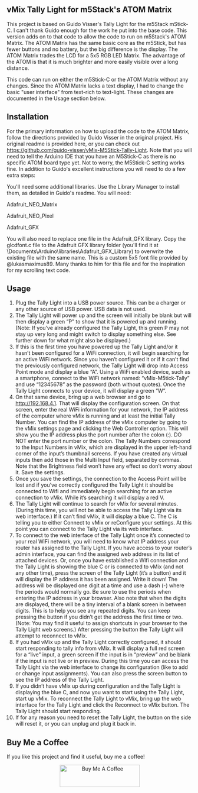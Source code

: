 ## vMix Tally Light for m5Stack's ATOM Matrix

This project is based on Guido Visser's Tally Light for the m5Stack mStick-C.  I can't thank Guido enough for the work he put into the base code.  This version adds on to that code to allow the code to run on m5Stack's ATOM Matrix.  The ATOM Matrix has the same basic core as the m5Stick, but has fewer buttons and no battery, but the big difference is the display.  The ATOM Matrix trades the LCD for a 5x5 RGB LED Matrix.  The advantage of the ATOM is that it is much brighter and more easily visible over a long distance. 

This code can run on either the m5Stick-C or the ATOM Matrix without any changes.  Since the ATOM Matrix lacks a text display, I had to change the basic "user interface" from text-rich to text-light.  These changes are documented in the Usage section below.

## Installation

For the primary information on how to upload the code to the ATOM Matrix, follow the directions provided by Guido Visser in the original project.  His original readme is provided here, or you can check out https://github.com/guido-visser/vMix-M5Stick-Tally-Light.  Note that you will need to tell the Arduino IDE that you have an M5Stick-C as there is no specific ATOM board type yet.  Not to worry, the M5Stick-C setting works fine.  In addition to Guido's excellent instructions you will need to do a few extra steps:

You'll need some additional libraries.  Use the Library Manager to install them, as detailed in Guido's readme.  You will need:

Adafruit_NEO_Matrix

Adafruit_NEO_Pixel

Adafruit_GFX

You will also need to replace one file in the Adafruit_GFX library.  Copy the glcdfont.c file to the Adafruit GFX library folder (you'll find it at \Documents\Arduino\libraries\Adafruit_GFX_Library) to overwrite the existing file with the same name.  This is a custom 5x5 font file provided by @lukasmaximus89.  Many thanks to him for this file and for the inspiration for my scrolling text code.

## Usage

1.	Plug the Tally Light into a USB power source.  This can be a charger or any other source of USB power.  USB data is not used.  
2.	The Tally Light will power up and the screen will initially be blank but will then display a green “P” to show that it is powered up and running.  (Note:  If you’ve already configured the Tally Light, this green P may not stay up very long and might switch to display something else.  See further down for what might also be displayed.)
3.	If this is the first time you have powered up the Tally Light and/or it hasn’t been configured for a WiFi connection, it will begin searching for an active WiFi network.  Since you haven’t configured it or if it can’t find the previously configured network, the Tally Light will drop into Access Point mode and display a blue “A”.  Using a WiFi enabled device, such as a smartphone, connect to the WiFi network named: “vMix-M5tick-Tally” and use “12345678” as the password (both without quotes). Once the Tally Light connects to your device, it will display a green “W”.
4.	On that same device, bring up a web browser and go to http://192.168.4.1.  That will display the configuration screen. On that screen, enter the real WiFi information for your network, the IP address of the computer where vMix is running and at least the initial Tally Number.  You can find the IP address of the vMix computer by going to the vMix settings page and clicking the Web Controller option.  This will show you the IP address plus the port number after the colon (:).  DO NOT enter the port number or the colon.  The Tally Numbers correspond to the Input Numbers in vMix, which are displayed in the upper left-hand corner of the input’s thumbnail screens.  If you have created any virtual inputs then add those in the Multi Input field, separated by commas.  Note that the Brightness field won’t have any effect so don’t worry about it.  Save the settings.
5.	Once you save the settings, the connection to the Access Point will be lost and if you’ve correctly configured the Tally Light it should be connected to Wifi and immediately begin searching for an active connection to vMix.  While it’s searching it will display a red V.  
6.	The Tally Light will continue to search for vMix for several minutes.  (During this time, you will not be able to access the Tally Light via its web interface.)  If it can’t find vMix, it will display a blue C.  The C is telling you to either Connect to vMix or reConfigure your settings.  At this point you can connect to the Tally Light via its web interface.
7.	To connect to the web interface of the Tally Light once it’s connected to your real WiFi network, you will need to know what IP address your router has assigned to the Tally Light.  If you have access to your router’s admin interface, you can find the assigned web address in its list of attached devices.  Or, once you have established a Wifi connection and the Tally Light is showing the blue C or is connected to vMix (and not any other time), press the screen of the Tally Light (it’s a button) and it will display the IP address it has been assigned.  Write it down!  The address will be displayed one digit at a time and use a dash (-) where the periods would normally go.  Be sure to use the periods when entering the IP address in your browser.  Also note that when the digits are displayed, there will be a tiny interval of a blank screen in between digits.  This is to help you see any repeated digits.  You can keep pressing the button if you didn’t get the address the first time or two.  (Note:  You may find it useful to assign shortcuts in your browser to the Tally Light web screens.)  After pressing the button the Tally Light will attempt to reconnect to vMix.
8.	If you had vMix up and the Tally Light correctly configured, it should start responding to tally info from vMix.  It will display a full red screen for a “live” input, a green screen if the input is in “preview” and be blank if the input is not live or in preview.  During this time you can access the Tally Light via the web interface to change its configuration (like to add or change input assignments).  You can also press the screen button to see the IP address of the Tally Light.
9.	If you didn’t have vMix up during configuration and the Tally Light is displaying the blue C, and now you want to start using the Tally Light, start up vMix.  To reconnect the Tally Light to vMix, bring up the web interface for the Tally Light and click the Reconnect to vMix button.  The Tally Light should start responding. 
10.	If for any reason you need to reset the Tally Light, the button on the side will reset it, or you can unplug and plug it back in.

## Buy Me a Coffee

If you like this project and find it useful, buy me a coffee!

<div style="text-align: center"><a href="https://www.buymeacoffee.com/MarkGaretz" target="_blank"><img src="https://cdn.buymeacoffee.com/buttons/v2/default-yellow.png" alt="Buy Me A Coffee" style="height: 60px !important;width: 217px !important;" ></a></div>
